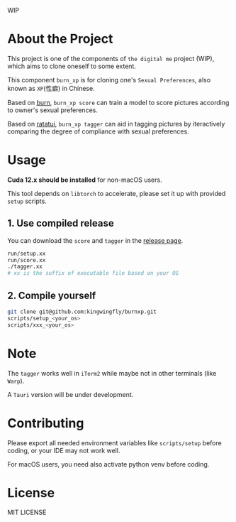 WIP

# About the Project

This project is one of the components of `the digital me` project (WIP),
which aims to clone oneself to some extent.

This component `burn_xp` is for cloning one's `Sexual Preferences`, also known as `XP`(性癖) in Chinese.

Based on [burn](https://github.com/tracel-ai/burn), `burn_xp score` can train a model to score pictures
according to owner's sexual preferences.

Based on [ratatui](https://github.com/ratatui/ratatui), `burn_xp tagger` can aid in tagging pictures by
iteractively comparing the degree of compliance with sexual preferences.

# Usage

**Cuda 12.x should be installed** for non-macOS users.

This tool depends on `libtorch` to accelerate, please set it up with provided `setup` scripts.

## 1. Use compiled release

You can download the `score` and `tagger` in the [release page](https://github.com/kingwingfly/burnxp/releases).

```sh
run/setup.xx
run/score.xx
./tagger.xx
# xx is the suffix of executable file based on your OS
```

## 2. Compile yourself

```sh
git clone git@github.com:kingwingfly/burnxp.git
scripts/setup_<your_os>
scripts/xxx_<your_os>
```

# Note

The `tagger` works well in `iTerm2` while maybe not in other terminals (like `Warp`).

A `Tauri` version will be under development.

# Contributing

Please export all needed environment variables like `scripts/setup` before coding, or your IDE may not work well.

For macOS users, you need also activate python venv before coding.

# License

MIT LICENSE

